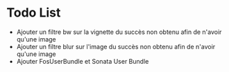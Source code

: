 Todo List
=========

* Ajouter un filtre bw sur la vignette du succès non obtenu afin de n'avoir qu'une image
* Ajouter un filtre blur sur l'image du succès non obtenu afin de n'avoir qu'une image
* Ajouter FosUserBundle et Sonata User Bundle
